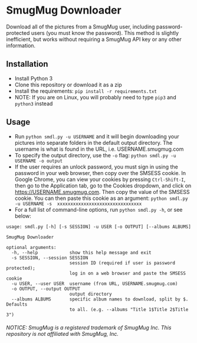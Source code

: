 # SmugMug Downloader
Download all of the pictures from a SmugMug user, including password-protected users (you must know the password). This method is slightly inefficient, but works without requiring a SmugMug API key or any other information.

## Installation
* Install Python 3
* Clone this repository or download it as a zip
* Install the requirements:  `pip install -r requirements.txt`
* NOTE: If you are on Linux, you will probably need to type `pip3` and `python3` instead

## Usage
* Run `python smdl.py -u USERNAME` and it will begin downloading your pictures into separate folders in the default output directory. The username is what is found in the URL, i.e. USERNAME.smugmug.com
* To specify the output directory, use the `-o` flag: `python smdl.py -u USERNAME -o output`
* If the user requires an unlock password, you must sign in using the password in your web browser, then copy over the SMSESS cookie. In Google Chrome, you can view your cookies by pressing `Ctrl-Shift-I`, then go to the Application tab, go to the  Cookies dropdown, and click on https://USERNAME.smugmug.com. Then copy the value of the SMSESS cookie. You can then paste this cookie as an argument: `python smdl.py -u USERNAME -s 
xxxxxxxxxxxxxxxxxxxxxxxxxxxxxxxx`
* For a full list of command-line options, run `python smdl.py -h`, or see below:
```
usage: smdl.py [-h] [-s SESSION] -u USER [-o OUTPUT] [--albums ALBUMS]

SmugMug Downloader

optional arguments:
  -h, --help            show this help message and exit
  -s SESSION, --session SESSION
                        session ID (required if user is password protected);
                        log in on a web browser and paste the SMSESS cookie
  -u USER, --user USER  username (from URL, USERNAME.smugmug.com)
  -o OUTPUT, --output OUTPUT
                        output directory
  --albums ALBUMS       specific album names to download, split by $. Defaults
                        to all. (e.g. --albums "Title 1$Title 2$Title 3")
```


###### NOTICE: SmugMug is a registered trademark of SmugMug Inc. This repository is not affiliated with SmugMug, Inc.